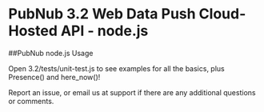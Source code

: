 # PubNub 3.2 Web Data Push Cloud-Hosted API - node.js
##PubNub node.js Usage

Open 3.2/tests/unit-test.js to see examples for all the basics, plus Presence() and here_now()!

Report an issue, or email us at support if there are any additional questions or comments.

